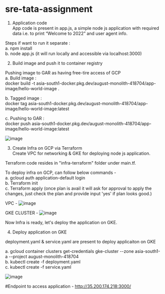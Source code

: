 # sre-tata-assignment

1. Application code <br />
App code is present in app.js, a simple node js application with required data i.e. to print “Welcome to 2022” and user agent info. <br />

Steps if want to run it separate : <br />
a. npm install <br />
b. node app.js (it will run locally and accessible via localhost:3000) <br />

2. Build image and push it to container registry <br />

Pushing image to GAR as having free-tire access of GCP <br />
a. Build image : <br />
docker build -t asia-south1-docker.pkg.dev/august-monolith-418704/app-image/hello-world-image . <br />

b. Tagged image : <br />
docker tag asia-south1-docker.pkg.dev/august-monolith-418704/app-image/hello-world-image:latest <br />

c. Pushing to GAR : <br />
docker push asia-south1-docker.pkg.dev/august-monolith-418704/app-image/hello-world-image:latest <br />

![image](https://github.com/Aadi0406/sre-tata-assignment/assets/89530763/b0d844e4-df7d-4631-bcee-ff9f4b3bc014)

3. Create Infra on GCP via Terraform <br />
Create VPC for networking & GKE for deploying node js application. <br />

Terraform code resides in "infra-terraform" folder under main.tf. <br />

To deploy infra on GCP, can follow below commands - <br />
a. gcloud auth application-default login <br />
b. Terraform init <br />
c. Terraform apply (once plan is avail it will ask for approval to apply the changes, just check the plan and provide input 'yes' if plan looks good.) <br />

VPC -
![image](https://github.com/Aadi0406/sre-tata-assignment/assets/89530763/9ddaa130-ac3b-4d67-a60c-9497c87adc60)


GKE CLUSTER -
![image](https://github.com/Aadi0406/sre-tata-assignment/assets/89530763/fa7e3311-7e25-46a2-bcd4-0d737013dde9)


Now Infra is ready, let's deploy the application on GKE. <br />

4. Deploy application on GKE <br />

deployment.yaml & service.yaml are present to deploy applicaiton on GKE <br />

a. gcloud container clusters get-credentials gke-cluster --zone asia-south1-a --project august-monolith-418704 <br />
b. kubectl create -f deployment.yaml <br />
c. kubectl create -f service.yaml <br />

![image](https://github.com/Aadi0406/sre-tata-assignment/assets/89530763/1496c04b-9831-4529-ab57-681a8256d4c6) <br />

#Endpoint to access application - http://35.200.174.218:3000/
